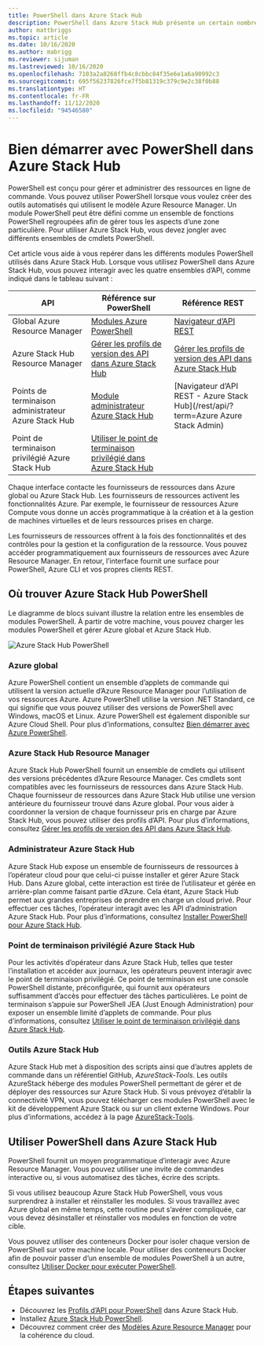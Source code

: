 ```yaml
---
title: PowerShell dans Azure Stack Hub
description: PowerShell dans Azure Stack Hub présente un certain nombre de modules et de contextes.
author: mattbriggs
ms.topic: article
ms.date: 10/16/2020
ms.author: mabrigg
ms.reviewer: sijuman
ms.lastreviewed: 10/16/2020
ms.openlocfilehash: 7103a2a8268ffb4c8cbbc84f35e6e1a6a90992c3
ms.sourcegitcommit: 695f56237826fce7f5b81319c379c9e2c38f0b88
ms.translationtype: HT
ms.contentlocale: fr-FR
ms.lasthandoff: 11/12/2020
ms.locfileid: "94546580"
---
```

# <a name="get-started-with-powershell-in-azure-stack-hub"></a>Bien démarrer avec PowerShell dans Azure Stack Hub

PowerShell est conçu pour gérer et administrer des ressources en ligne de commande. Vous pouvez utiliser PowerShell lorsque vous voulez créer des outils automatisés qui utilisent le modèle Azure Resource Manager. Un module PowerShell peut être défini comme un ensemble de fonctions PowerShell regroupées afin de gérer tous les aspects d’une zone particulière. Pour utiliser Azure Stack Hub, vous devez jongler avec différents ensembles de cmdlets PowerShell.

Cet article vous aide à vous repérer dans les différents modules PowerShell utilisés dans Azure Stack Hub. Lorsque vous utilisez PowerShell dans Azure Stack Hub, vous pouvez interagir avec les quatre ensembles d’API, comme indiqué dans le tableau suivant :

| API | Référence sur PowerShell | Référence REST |
| --- | --- | --- |
| Global Azure Resource Manager | [Modules Azure PowerShell](https://github.com/Azure/azure-powershell/blob/master/documentation/azure-powershell-modules.md) | [Navigateur d’API REST](/rest/api/) |
| Azure Stack Hub Resource Manager | [Gérer les profils de version des API dans Azure Stack Hub](azure-stack-version-profiles.md) | [Gérer les profils de version des API dans Azure Stack Hub](azure-stack-version-profiles.md) |
| Points de terminaison administrateur Azure Stack Hub | [Module administrateur Azure Stack Hub](/powershell/azure/azure-stack/overview) | [Navigateur d’API REST - Azure Stack Hub](/rest/api/?term=Azure Azure Stack Admin) |
| Point de terminaison privilégié Azure Stack Hub | [Utiliser le point de terminaison privilégié dans Azure Stack Hub](../operator/azure-stack-privileged-endpoint.md) | |

Chaque interface contacte les fournisseurs de ressources dans Azure global ou Azure Stack Hub. Les fournisseurs de ressources activent les fonctionnalités Azure. Par exemple, le fournisseur de ressources Azure Compute vous donne un accès programmatique à la création et à la gestion de machines virtuelles et de leurs ressources prises en charge.

Les fournisseurs de ressources offrent à la fois des fonctionnalités et des contrôles pour la gestion et la configuration de la ressource. Vous pouvez accéder programmatiquement aux fournisseurs de ressources avec Azure Resource Manager. En retour, l’interface fournit une surface pour PowerShell, Azure CLI et vos propres clients REST.

## <a name="where-to-find-azure-stack-hub-powershell"></a>Où trouver Azure Stack Hub PowerShell

Le diagramme de blocs suivant illustre la relation entre les ensembles de modules PowerShell. À partir de votre machine, vous pouvez charger les modules PowerShell et gérer Azure global et Azure Stack Hub.

![Azure Stack Hub PowerShell](media/azure-stack-powershell-overview/azure-stack-powershell.svg)

### <a name="global-azure"></a>Azure global

Azure PowerShell contient un ensemble d’applets de commande qui utilisent la version actuelle d’Azure Resource Manager pour l’utilisation de vos ressources Azure. Azure PowerShell utilise la version .NET Standard, ce qui signifie que vous pouvez utiliser des versions de PowerShell avec Windows, macOS et Linux. Azure PowerShell est également disponible sur Azure Cloud Shell. Pour plus d’informations, consultez [Bien démarrer avec Azure PowerShell](/powershell/azure/get-started-azureps).

### <a name="azure-stack-hub-resource-manager"></a>Azure Stack Hub Resource Manager

Azure Stack Hub PowerShell fournit un ensemble de cmdlets qui utilisent des versions précédentes d’Azure Resource Manager. Ces cmdlets sont compatibles avec les fournisseurs de ressources dans Azure Stack Hub. Chaque fournisseur de ressources dans Azure Stack Hub utilise une version antérieure du fournisseur trouvé dans Azure global. Pour vous aider à coordonner la version de chaque fournisseur pris en charge par Azure Stack Hub, vous pouvez utiliser des profils d’API. Pour plus d’informations, consultez [Gérer les profils de version des API dans Azure Stack Hub](azure-stack-version-profiles.md).

### <a name="azure-stack-hub-administrator"></a>Administrateur Azure Stack Hub

Azure Stack Hub expose un ensemble de fournisseurs de ressources à l’opérateur cloud pour que celui-ci puisse installer et gérer Azure Stack Hub. Dans Azure global, cette interaction est tirée de l’utilisateur et gérée en arrière-plan comme faisant partie d’Azure. Cela étant, Azure Stack Hub permet aux grandes entreprises de prendre en charge un cloud privé. Pour effectuer ces tâches, l’opérateur interagit avec les API d’administration Azure Stack Hub. Pour plus d’informations, consultez [Installer PowerShell pour Azure Stack Hub](../operator/powershell-install-az-module.md).

### <a name="azure-stack-hub-privileged-endpoint"></a>Point de terminaison privilégié Azure Stack Hub

Pour les activités d’opérateur dans Azure Stack Hub, telles que tester l’installation et accéder aux journaux, les opérateurs peuvent interagir avec le point de terminaison privilégié. Ce point de terminaison est une console PowerShell distante, préconfigurée, qui fournit aux opérateurs suffisamment d’accès pour effectuer des tâches particulières. Le point de terminaison s’appuie sur PowerShell JEA (Just Enough Administration) pour exposer un ensemble limité d’applets de commande. Pour plus d’informations, consultez [Utiliser le point de terminaison privilégié dans Azure Stack Hub](../operator/azure-stack-privileged-endpoint.md).

### <a name="azure-stack-hub-tools"></a>Outils Azure Stack Hub

Azure Stack Hub met à disposition des scripts ainsi que d’autres applets de commande dans un référentiel GitHub, *AzureStack-Tools*. Les outils AzureStack héberge des modules PowerShell permettant de gérer et de déployer des ressources sur Azure Stack Hub. Si vous prévoyez d’établir la connectivité VPN, vous pouvez télécharger ces modules PowerShell avec le kit de développement Azure Stack ou sur un client externe Windows. Pour plus d’informations, accédez à la page [AzureStack-Tools](https://github.com/Azure/AzureStack-Tools).

## <a name="work-with-powershell-in-azure-stack-hub"></a>Utiliser PowerShell dans Azure Stack Hub

PowerShell fournit un moyen programmatique d’interagir avec Azure Resource Manager. Vous pouvez utiliser une invite de commandes interactive ou, si vous automatisez des tâches, écrire des scripts.

Si vous utilisez beaucoup Azure Stack Hub PowerShell, vous vous surprendrez à installer et réinstaller les modules. Si vous travaillez avec Azure global en même temps, cette routine peut s’avérer compliquée, car vous devez désinstaller et réinstaller vos modules en fonction de votre cible.

Vous pouvez utiliser des conteneurs Docker pour isoler chaque version de PowerShell sur votre machine locale. Pour utiliser des conteneurs Docker afin de pouvoir passer d’un ensemble de modules PowerShell à un autre, consultez [Utiliser Docker pour exécuter PowerShell](azure-stack-powershell-user-docker.md).


## <a name="next-steps"></a>Étapes suivantes

- Découvrez les [Profils d’API pour PowerShell](azure-stack-version-profiles.md) dans Azure Stack Hub.
- Installez [Azure Stack Hub PowerShell](../operator/powershell-install-az-module.md).
- Découvrez comment créer des [Modèles Azure Resource Manager](azure-stack-develop-templates.md) pour la cohérence du cloud.

